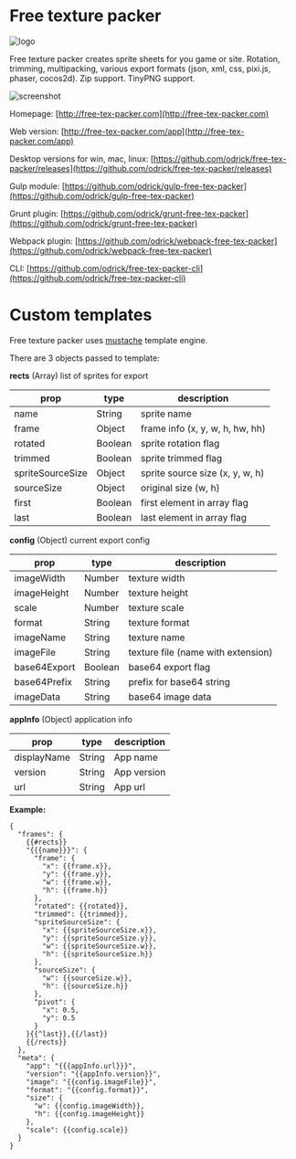 # Free texture packer

![logo](https://raw.githubusercontent.com/odrick/free-tex-packer/master/src/electron/build/icons/96x96.png)

Free texture packer creates sprite sheets for you game or site. Rotation, trimming, multipacking, various export formats (json, xml, css, pixi.js, phaser, cocos2d). Zip support. TinyPNG support.

![screenshot](http://free-tex-packer.com/wp-content/uploads/2019/01/screenshot.png)

Homepage: [http://free-tex-packer.com](http://free-tex-packer.com)

Web version: [http://free-tex-packer.com/app](http://free-tex-packer.com/app)

Desktop versions for win, mac, linux: [https://github.com/odrick/free-tex-packer/releases](https://github.com/odrick/free-tex-packer/releases)

Gulp module: [https://github.com/odrick/gulp-free-tex-packer](https://github.com/odrick/gulp-free-tex-packer)

Grunt plugin: [https://github.com/odrick/grunt-free-tex-packer](https://github.com/odrick/grunt-free-tex-packer)

Webpack plugin: [https://github.com/odrick/webpack-free-tex-packer](https://github.com/odrick/webpack-free-tex-packer)

CLI: [https://github.com/odrick/free-tex-packer-cli](https://github.com/odrick/free-tex-packer-cli)

# Custom templates
Free texture packer uses [mustache](http://mustache.github.io/) template engine.

There are 3 objects passed to template:

**rects** (Array) list of sprites for export

| prop             | type    | description                     |
| ---              | ---     | ---                             |
| name             | String  | sprite name                     |
| frame            | Object  | frame info (x, y, w, h, hw, hh) |
| rotated          | Boolean | sprite rotation flag            |
| trimmed          | Boolean | sprite trimmed flag             |
| spriteSourceSize | Object  | sprite source size (x, y, w, h) |
| sourceSize       | Object  | original size (w, h)            |
| first            | Boolean | first element in array flag     |
| last             | Boolean | last element in array flag      |

**config** (Object) current export config

| prop           | type    | description                        |
| ---            | ---     | ---                                |
| imageWidth     | Number  | texture width                      |
| imageHeight    | Number  | texture height                     |
| scale          | Number  | texture scale                      |
| format         | String  | texture format                     |
| imageName      | String  | texture name                       |
| imageFile      | String  | texture file (name with extension) |
| base64Export   | Boolean | base64 export flag                 |
| base64Prefix   | String  | prefix for base64 string           |
| imageData      | String  | base64 image data                  |

**appInfo** (Object) application info

| prop           | type    | description          |
| ---            | ---     | ---                  |
| displayName    | String  | App name             |
| version        | String  | App version          |
| url            | String  | App url              |

**Example:**
```
{
  "frames": {
    {{#rects}}
    "{{{name}}}": {
      "frame": {
        "x": {{frame.x}},
        "y": {{frame.y}},
        "w": {{frame.w}},
        "h": {{frame.h}}
      },
      "rotated": {{rotated}},
      "trimmed": {{trimmed}},
      "spriteSourceSize": {
        "x": {{spriteSourceSize.x}},
        "y": {{spriteSourceSize.y}},
        "w": {{spriteSourceSize.w}},
        "h": {{spriteSourceSize.h}}
      },
      "sourceSize": {
        "w": {{sourceSize.w}},
        "h": {{sourceSize.h}}
      },
      "pivot": {
        "x": 0.5,
        "y": 0.5
      }
    }{{^last}},{{/last}}
    {{/rects}}
  },
  "meta": {
    "app": "{{{appInfo.url}}}",
    "version": "{{appInfo.version}}",
    "image": "{{config.imageFile}}",
    "format": "{{config.format}}",
    "size": {
      "w": {{config.imageWidth}},
      "h": {{config.imageHeight}}
    },
    "scale": {{config.scale}}
  }
}
```
